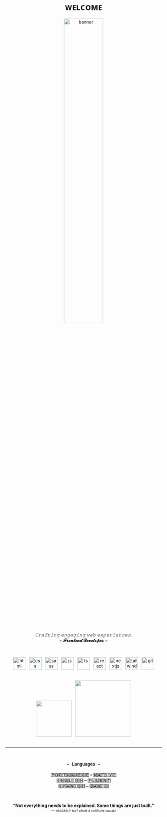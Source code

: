 <h1 align="center">ᴡᴇʟᴄᴏᴍᴇ</h1>

<p align="center">
  <img src="https://i.pinimg.com/originals/54/bd/a3/54bda352b17744efa1f6898040455423.gif" alt="banner" width="50%" />
</p>

<p align="center">
  <em>𝙲𝚛𝚊𝚏𝚝𝚒𝚗𝚐 𝚎𝚗𝚐𝚊𝚐𝚒𝚗𝚐 𝚠𝚎𝚋 𝚎𝚡𝚙𝚎𝚛𝚒𝚎𝚗𝚌𝚎𝚜.</em><br/>
  <em>~</em> <strong>𝓕𝓻𝓸𝓷𝓽𝓮𝓷𝓭 𝓓𝓮𝓿𝓮𝓵𝓸𝓹𝓮𝓻</strong> <em>~</em>
</p>

<br/>

<p align="center">
  <img src="https://cdn.jsdelivr.net/gh/devicons/devicon/icons/html5/html5-original.svg" height="40" alt="html" />
  &nbsp;
  <img src="https://cdn.jsdelivr.net/gh/devicons/devicon/icons/css3/css3-original.svg" height="40" alt="css" />
  &nbsp;
  <img src="https://cdn.jsdelivr.net/gh/devicons/devicon/icons/sass/sass-original.svg" height="40" alt="sass" />
  &nbsp;
  <img src="https://cdn.jsdelivr.net/gh/devicons/devicon/icons/javascript/javascript-original.svg" height="40" alt="js" />
  &nbsp;
  <img src="https://cdn.jsdelivr.net/gh/devicons/devicon/icons/typescript/typescript-original.svg" height="40" alt="ts" />
  &nbsp;
  <img src="https://cdn.jsdelivr.net/gh/devicons/devicon/icons/react/react-original.svg" height="40" alt="react" />
  &nbsp;
  <img src="https://cdn.jsdelivr.net/gh/devicons/devicon/icons/nextjs/nextjs-original.svg" height="40" alt="nextjs" />
  &nbsp;
  <img src="https://www.svgrepo.com/show/374118/tailwind.svg" height="40" alt="tailwind" />
  &nbsp;
  <img src="https://cdn.jsdelivr.net/gh/devicons/devicon/icons/git/git-original.svg" height="40" alt="git" />
</p>

<br/>

<div align="center">
  <img height="115px" src="https://github-readme-stats.vercel.app/api?username=ctrlvitor&show_icons=true&hide=issues&theme=tokyonight&border_radius=10&hide_title=true" />
  &nbsp;
  <img height="180px" src="https://github-readme-stats.vercel.app/api/top-langs/?username=ctrlvitor&layout=compact&theme=tokyonight&border_radius=10&hide_title=true" />
</div>

<br/>

---

<br/>

<p align="center">
  <strong style="font-family: monospace;">- 𝙻𝚊𝚗𝚐𝚞𝚊𝚐𝚎𝚜 -</strong><br/><br/>
  <strong>
    🇵​​🇴​​🇷​​🇹​​🇺​​🇬​​🇺​​🇪​​🇸​​🇪​ – 🇳​​🇦​​🇹​​🇮​​🇻​​🇪​
    <br/>
    🇪​​🇳​​🇬​​🇱​​🇮​​🇸​​🇭​ – 🇫​​🇱​​🇺​​🇪​​🇳​​🇹​
    <br/>
    🇸​​🇵​​🇦​​🇳​​🇮​​🇸​​🇭​ – 🇧​​🇦​​🇸​​🇮​​🇨​
  </strong>
</p>

<br/>



<p align="center">
  <strong>“Not everything needs to be explained. Some things are just built.”</strong><br/>
  <em><sub>— ᴘʀᴏʙᴀʙʟʏ ɴᴏᴛ ꜰʀᴏᴍ ᴀ ꜰᴏʀᴛᴜɴᴇ ᴄᴏᴏᴋɪᴇ</sub></em>
</p>
